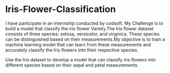 # Iris-Flower-Classification

i have participate in an internship conducted by codsoft. My Challenge is to build a model that classify the iris flower Variety.The Iris flower dataset consists of three species: setosa, versicolor, and virginica. These species can be distinguished based on their measurements.My objective is to train a machine learning model that can learn from these measurements and accurately classify the Iris flowers into their respective species.

Use the Iris dataset to develop a model that can classify iris flowers into different species based on their sepal and petal measurements.
